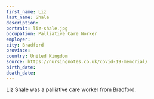 ```yaml
---
first_name: Liz 
last_name: Shale
description: 
portrait: liz-shale.jpg
occupation: Palliative Care Worker
employer: 
city: Bradford
province: 
country: United Kingdom
source: https://nursingnotes.co.uk/covid-19-memorial/
birth_date: 
death_date: 
---
```


Liz Shale was a palliative care worker from Bradford.